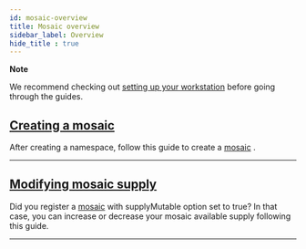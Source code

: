 ```yaml
---
id: mosaic-overview
title: Mosaic overview
sidebar_label: Overview
hide_title : true
---
```


<div class=info>

**Note**

We recommend checking out [setting up your workstation][Workstation] before going through the guides.

</div>

## [Creating a mosaic](./creating-a-mosaic.md)

After creating a namespace, follow this guide to create a [mosaic](../../built-in-features/mosaic.md) .

***

## [Modifying mosaic supply](./modifying-mosaic-supply.md)

Did you register a [mosaic](../../built-in-features/mosaic.md) with supplyMutable option set to true? In that case, you can increase or decrease your mosaic available supply following this guide.

***

[Workstation]: ../../getting-started/setting-up-workstation.md